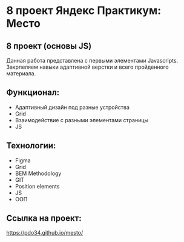 # 8 проект Яндекс Практикум: Место

## 8 проект (основы JS)    
Данная работа представлена с первыми элементами Javascripts. Закрпеляем навыки адаптивной верстки и всего пройденного материала.

## Функционал:

* Адаптивный дизайн под разные устройства
* Grid
* Взаимодействие с разными элементами страницы
* JS

## Технологии: 

* Figma
* Grid
* BEM Methodology
* GIT
* Position elements
* JS
* ООП

## Ссылка на проект:

https://pdo34.github.io/mesto/